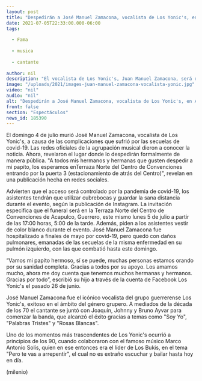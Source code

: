 ```yaml
---
layout: post
title: "Despedirán a José Manuel Zamacona, vocalista de Los Yonic's, en Acapulco"
date: 2021-07-05T22:33:00.000-06:00
tags:
  
  - Fama
  
  - musica
  
  - cantante
  
author: nil
description: "El vocalista de Los Yonic's, Juan Manuel Zamacona, será despedido en Acapulco tras morir por complicaciones emanadas de covid-19. "
image: "/uploads/2021/images-juan-manuel-zamacona-vocalista-yonic.jpg"
video: "nil"
audio: "nil"
alt: "Despedirán a José Manuel Zamacona, vocalista de Los Yonic's, en Acapulco"
front: false
section: "Espectáculos"
news_id: 185390
---
```


El domingo 4 de julio murió José Manuel Zamacona, vocalista de Los Yonic's, a causa de las complicaciones que sufrió por las secuelas de covid-19. Las redes oficiales de la agrupación musical dieron a conocer la noticia. Ahora, revelaron el lugar donde lo despedirán formalmente de manera pública. "A todos mis hermanos y hermanas que gusten despedir a mi papito, los esperamos enTerraza Norte del Centro de Convenciones entrando por la puerta 3 (estacionamiento de atrás del Centro)", revelan en una publicación hecha en redes sociales. 

Advierten que el acceso será controlado por la pandemia de covid-19, los asistentes tendrán que utilizar cubrebocas y guardar la sana distancia durante el evento, según la publicación de Instagram. 
La invitación especifica que el funeral será en la Terraza Norte del Centro de Convenciones de Acapulco, Guerrero, este mismo lunes 5 de julio a partir de las 17:00 horas, 5:00 de la tarde. Además, piden a los asistentes vestir de color blanco durante el evento. 
José Manuel Zamacona fue hospitalizado a finales de mayo por covid-19, pero quedó con daños pulmonares, emanadas de las secuelas de la misma enfermedad en su pulmón izquierdo, con las que combatió hasta este domingo. 

“Vamos mi papito hermoso, sí se puede, muchas personas estamos orando por su sanidad completa. Gracias a todos por su apoyo. Los amamos mucho, ahora me doy cuenta que tenemos muchos hermanas y hermanos. Gracias por todo”, escribió su hijo a través de la cuenta de Facebook Los Yonic's el pasado 26 de junio. 

José Manuel Zamacona fue el icónico vocalista del grupo guerrerense Los Yonic's, exitoso en el ámbito del género grupero. A mediados de la década de los 70 el cantante se juntó con Joaquín, Johnny y Bruno Ayvar para comenzar la banda, que alcanzó el éxito gracias a temas como "Soy Yo", "Palabras Tristes" y "Rosas Blancas". 

Uno de los momentos más trascendentes de Los Yonic's ocurrió a principios de los 90, cuando colaboraron con el famoso músico Marco Antonio Solís, quien en ese entonces era el líder de Los Bukis, en el tema "Pero te vas a arrepentir", el cual no es extraño escuchar y bailar hasta hoy en día. 


(milenio)